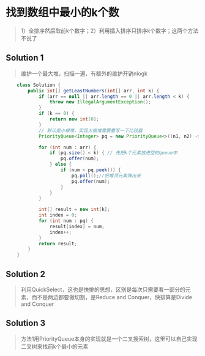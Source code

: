 # 找到数组中最小的k个数
> 1）全排序然后取前k个数字；2）利用插入排序只排序k个数字；这两个方法不说了

## Solution 1
> 维护一个最大堆，扫描一遍，有额外的维护开销nlogk

```java
    class Solution {
        public int[] getLeastNumbers(int[] arr, int k) {
            if (arr == null || arr.length == 0 || arr.length < k) {
                throw new IllegalArgumentException();
            }
            if (k == 0) {
                return new int[0];
            }
            // 默认是小根堆，实现大根堆需要重写一下比较器
            PriorityQueue<Integer> pq = new PriorityQueue<>((n1, n2) -> n2 - n1);

            for (int num : arr) {
                if (pq.size() < k) { // 先把k个元素放进空的queue中
                    pq.offer(num);
                } else {
                    if (num < pq.peek()) {
                        pq.poll();//把堆顶元素弹出来
                        pq.offer(num);
                    }
                }
            }

            int[] result = new int[k];
            int index = 0;
            for (int num : pq) {
                result[index] = num;
                index++;
            }
            return result;
        }
    }
```

## Solution 2
> 利用QuickSelect，这也是快排的思想，区别是每次只需要看一部分的元素，而不是两边都要做切割，是Reduce and Conquer，快排算是Divide and Conquer

## Solution 3
> 方法1用PriorityQueue本身的实现就是一个二叉搜索树，这里可以自己实现二叉树来找前k个最小的元素